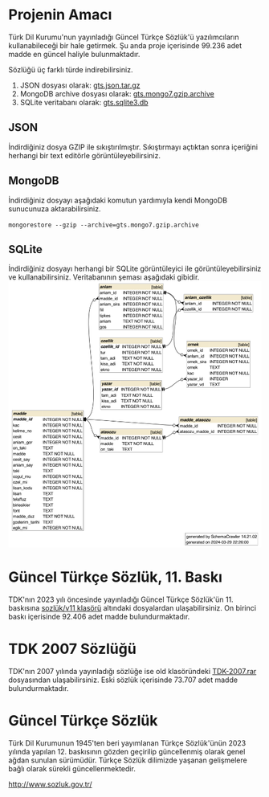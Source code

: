 # Projenin Amacı
Türk Dil Kurumu'nun yayınladığı Güncel Türkçe Sözlük'ü yazılımcıların kullanabileceği bir hale getirmek. Şu anda proje içerisinde 99.236 adet madde en güncel haliyle bulunmaktadır.

Sözlüğü üç farklı türde indirebilirsiniz.
1. JSON dosyası olarak: [gts.json.tar.gz](sozluk/gts.json.tar.gz)
2. MongoDB archive dosyası olarak: [gts.mongo7.gzip.archive](sozluk/gts.mongo7.gzip.archive)
3. SQLite veritabanı olarak: [gts.sqlite3.db](sozluk/gts.sqlite3.db)

## JSON
İndirdiğiniz dosya GZIP ile sıkıştırılmıştır. Sıkıştırmayı açtıktan sonra içeriğini herhangi bir text editörle görüntüleyebilirsiniz.

## MongoDB
İndirdiğiniz dosyayı aşağıdaki komutun yardımıyla kendi MongoDB sunucunuza aktarabilirsiniz.

`mongorestore --gzip --archive=gts.mongo7.gzip.archive`

## SQLite
İndirdiğiniz dosyayı herhangi bir SQLite görüntüleyici ile görüntüleyebilirsiniz ve kullanabilirsiniz. Veritabanının şeması aşağıdaki gibidir.
![alt text](static/schema.png "SQLite Schema")

# Güncel Türkçe Sözlük, 11. Baskı
TDK'nın 2023 yılı öncesinde yayınladığı Güncel Türkçe Sözlük'ün 11. baskısına [sozlük/v11 klasörü](sozluk/v11) altındaki dosyalardan ulaşabilirsiniz. On birinci baskı içerisinde 92.406 adet madde bulundurmaktadır.

# TDK 2007 Sözlüğü
TDK'nın 2007 yılında yayınladığı sözlüğe ise old klasöründeki [TDK-2007.rar](old/TDK-2007.rar) dosyasından ulaşabilirsiniz. Eski sözlük içerisinde 73.707 adet madde bulundurmaktadır.

# Güncel Türkçe Sözlük
Türk Dil Kurumunun 1945'ten beri yayımlanan Türkçe Sözlük'ünün 2023 yılında yapılan 12. baskısının gözden geçirilip güncellenmiş olarak genel ağdan sunulan sürümüdür. Türkçe Sözlük dilimizde yaşanan gelişmelere bağlı olarak sürekli güncellenmektedir.

http://www.sozluk.gov.tr/
